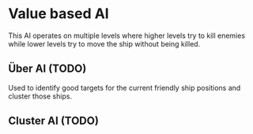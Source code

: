Value based AI
==============

This AI operates on multiple levels where higher levels try to kill enemies
while lower levels try to move the ship without being killed.


Über AI (TODO)
--------------

Used to identify good targets for the current friendly ship positions and
cluster those ships.


Cluster AI (TODO)
-----------------


